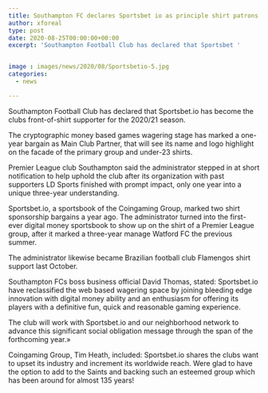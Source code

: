```yaml
---
title: Southampton FC declares Sportsbet io as principle shirt patrons for 2020 21
author: xforeal 
type: post
date: 2020-08-25T00:00:00+00:00
excerpt: 'Southampton Football Club has declared that Sportsbet '


image : images/news/2020/08/Sportsbetio-5.jpg
categories:
  - news

---
```

Southampton Football Club has declared that Sportsbet.io has become the clubs front-of-shirt supporter for the 2020/21 season. 

The cryptographic money based games wagering stage has marked a one-year bargain as Main Club Partner, that will see its name and logo highlight on the facade of the primary group and under-23 shirts. 

Premier League club Southampton said the administrator stepped in at short notification to help uphold the club after its organization with past supporters LD Sports finished with prompt impact, only one year into a unique three-year understanding. 

Sportsbet.io, a sportsbook of the Coingaming Group, marked two shirt sponsorship bargains a year ago. The administrator turned into the first-ever digital money sportsbook to show up on the shirt of a Premier League group, after it marked a three-year manage Watford FC the previous summer. 

The administrator likewise became Brazilian football club Flamengos shirt support last October. 

Southampton FCs boss business official David Thomas, stated: Sportsbet.io have reclassified the web based wagering space by joining bleeding edge innovation with digital money ability and an enthusiasm for offering its players with a definitive fun, quick and reasonable gaming experience. 

The club will work with Sportsbet.io and our neighborhood network to advance this significant social obligation message through the span of the forthcoming year.&#187; 

Coingaming Group, Tim Heath, included: Sportsbet.io shares the clubs want to upset its industry and increment its worldwide reach. Were glad to have the option to add to the Saints and backing such an esteemed group which has been around for almost 135 years!